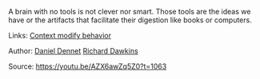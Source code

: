 A brain with no tools is not clever nor smart. Those tools are the ideas we have or the artifacts that facilitate their digestion like books or computers.

Links:
[Context modify behavior](context_modify_behavior.md)

Author: 
[Daniel Dennet](../authors/daniel_dennett.md)
[Richard Dawkins](../authors/richard_dawkins.md)

Source: https://youtu.be/AZX6awZq5Z0?t=1063

